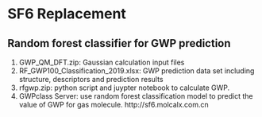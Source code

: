 # SF6 Replacement
<h2>Random forest classifier for GWP prediction</h2>
<ol>
    <li>GWP_QM_DFT.zip: Gaussian calculation input files</li>
    <li>RF_GWP100_Classification_2019.xlsx: GWP prediction data set including structure, descriptors and prediction results</li>
    <li>rfgwp.zip: python script and juypter notebook to calculate GWP.</li>
    <li>GWPclass Server: use random forest classification model to predict the value of GWP for gas molecule. http://sf6.molcalx.com.cn</li>
</ol>
